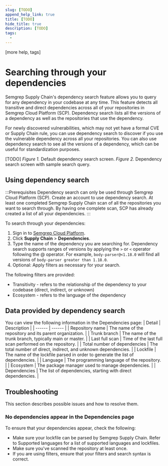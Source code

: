 ```yaml
---
slug: [TODO]
append_help_link: true
title: [TODO]
hide_title: true
description: [TODO]
tags:
  - 
---
```


[more help, tags]

# Searching through your dependencies

Semgrep Supply Chain's dependency search feature allows you to query for any dependency in your codebase at any time. This feature detects all transitive and direct dependencies across all of your repositories in Semgrep Cloud Platform (SCP). Dependency search lists all the versions of a dependency as well as the repositories that use the dependency.

For newly discovered vulnerabilities, which may not yet have a formal CVE or Supply Chain rule, you can use dependency search to discover if you use the vulnerable dependency across all your repositories. You can also use dependency search to see all the versions of a dependency, which can be useful for standardization purposes.

[TODO]
*Figure 1.* Default dependency search screen.
*Figure 2.* Dependency search screen with sample search query.

## Using dependency search

:::Prerequisites
Dependency search can only be used through Semgrep Cloud Platform (SCP). Create an account to use dependency search.
At least one completed Semgrep Supply Chain scan of all the repositories you want to search through. By having one complete scan, SCP has already created a list of all your dependencies.
:::

To search through your dependencies: 

1. Sign in to [Semgrep Cloud Platform](https://semgrep.dev/login).
2. Click **Supply Chain** > **Dependencies**.
3. Type the name of the dependency you are searching for. Dependency search supports ranges of versions by applying the `>` or `<` operator following the @ operator. For example, `body-parser@<1.18.0` will find all versions of `body-parser greater than 1.18.0`.
4. Optional: Apply filters as necessary for your search.

The following filters are provided:

* Transitivity - refers to the relationship of the dependency to your codebase (direct, indirect, or unknown)
* Ecosystem - refers to the language of the dependency

## Data provided by dependency search

You can view the following information in the Dependencies page:
| Detail | Description |
| ------ | ------ |
| Repository name | The name of the repository and its parent organization. |
| Trunk branch  | The name of the trunk branch, typically main or master. |
| Last full scan | Time of the last full scan performed on the repository. |
| Total number of dependencies | The total number of direct, indirect, and unknown dependencies. |
| Lockfile  | The name of the lockfile parsed in order to generate the list of dependencies. |
| Language | The programming language of the repository. |
| Ecosystem | The package manager used to manage dependencies. |
| Dependencies | The list of dependencies, starting with direct dependencies. |

## Troubleshooting

This section describes possible issues and how to resolve them.

### No dependencies appear in the Dependencies page

To ensure that your dependencies appear, check the following:

* Make sure your lockfile can be parsed by Semgrep Supply Chain. Refer to Supported languages for a list of supported languages and lockfiles.
* Make sure you've scanned the repository at least once.
* If you are using filters, ensure that your filters and search syntax is correct.

